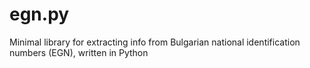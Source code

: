 # egn.py
Minimal library for extracting info from Bulgarian national identification numbers (EGN), written in Python
